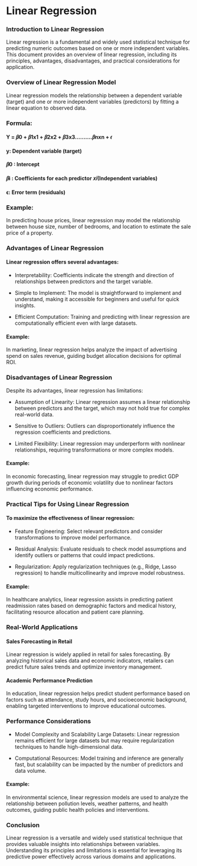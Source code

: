 # Linear Regression

### Introduction to Linear Regression

Linear regression is a fundamental and widely used statistical technique for predicting numeric outcomes based on one or more independent variables. This document provides an overview of linear regression, including its principles, advantages, disadvantages, and practical considerations for application.

### Overview of Linear Regression Model

Linear regression models the relationship between a dependent variable (target) and one or more independent variables (predictors) by fitting a linear equation to observed data.

### Formula:

#### Y = 𝛽0 + 𝛽1x1 +  𝛽2x2 + 𝛽3x3..........𝛽nxn + 𝜖


#### y: Dependent variable (target)

#### 𝛽0 : Intercept

#### 𝛽i :  Coefficients for each predictor 𝑥𝑖(Independent variables)


#### ϵ: Error term (residuals)


### Example:

In predicting house prices, linear regression may model the relationship between house size, number of bedrooms, and location to estimate the sale price of a property.

### Advantages of Linear Regression

#### Linear regression offers several advantages:

- Interpretability: Coefficients indicate the strength and direction of relationships between predictors and the target variable.

- Simple to Implement: The model is straightforward to implement and understand, making it accessible for beginners and useful for quick insights.

- Efficient Computation: Training and predicting with linear regression are computationally efficient even with large datasets.

#### Example:

In marketing, linear regression helps analyze the impact of advertising spend on sales revenue, guiding budget allocation decisions for optimal ROI.

### Disadvantages of Linear Regression

Despite its advantages, linear regression has limitations:

- Assumption of Linearity: Linear regression assumes a linear relationship between predictors and the target, which may not hold true for complex real-world data.

- Sensitive to Outliers: Outliers can disproportionately influence the regression coefficients and predictions.

- Limited Flexibility: Linear regression may underperform with nonlinear relationships, requiring transformations or more complex models.

#### Example:
In economic forecasting, linear regression may struggle to predict GDP growth during periods of economic volatility due to nonlinear factors influencing economic performance.

### Practical Tips for Using Linear Regression

#### To maximize the effectiveness of linear regression:

- Feature Engineering: Select relevant predictors and consider transformations to improve model performance.

- Residual Analysis: Evaluate residuals to check model assumptions and identify outliers or patterns that could impact predictions.

- Regularization: Apply regularization techniques (e.g., Ridge, Lasso regression) to handle multicollinearity and improve model robustness.

#### Example:

In healthcare analytics, linear regression assists in predicting patient readmission rates based on demographic factors and medical history, facilitating resource allocation and patient care planning.

### Real-World Applications

#### Sales Forecasting in Retail

Linear regression is widely applied in retail for sales forecasting. By analyzing historical sales data and economic indicators, retailers can predict future sales trends and optimize inventory management.

#### Academic Performance Prediction

In education, linear regression helps predict student performance based on factors such as attendance, study hours, and socioeconomic background, enabling targeted interventions to improve educational outcomes.

### Performance Considerations

- Model Complexity and Scalability
Large Datasets: Linear regression remains efficient for large datasets but may require regularization techniques to handle high-dimensional data.

- Computational Resources: Model training and inference are generally fast, but scalability can be impacted by the number of predictors and data volume.

#### Example:
In environmental science, linear regression models are used to analyze the relationship between pollution levels, weather patterns, and health outcomes, guiding public health policies and interventions.

### Conclusion
Linear regression is a versatile and widely used statistical technique that provides valuable insights into relationships between variables. Understanding its principles and limitations is essential for leveraging its predictive power effectively across various domains and applications.






